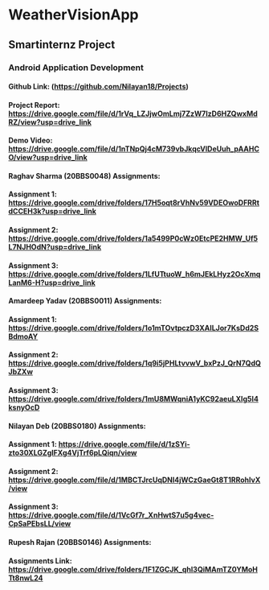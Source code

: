 # WeatherVisionApp
## Smartinternz Project
### Android Application Development


#### Github Link: (https://github.com/Nilayan18/Projects)
#### Project Report: https://drive.google.com/file/d/1rVq_LZJjwOmLmj7ZzW7IzD6HZQwxMdRZ/view?usp=drive_link
#### Demo Video: https://drive.google.com/file/d/1nTNpQj4cM739vbJkqcVlDeUuh_pAAHCO/view?usp=drive_link

#### Raghav Sharma (20BBS0048) Assignments:
#### Assignment 1: https://drive.google.com/drive/folders/17H5oqt8rVhNv59VDEOwoDFRRtdCCEH3k?usp=drive_link 
#### Assignment 2: https://drive.google.com/drive/folders/1a5499P0cWz0EtcPE2HMW_Uf5L7NJHOdN?usp=drive_link
#### Assignment 3: https://drive.google.com/drive/folders/1LfUTtuoW_h6mJEkLHyz2OcXmqLanM6-H?usp=drive_link

#### Amardeep Yadav (20BBS0011) Assignments:
#### Assignment 1: https://drive.google.com/drive/folders/1o1mTOvtpczD3XAILJor7KsDd2SBdmoAY
#### Assignment 2: https://drive.google.com/drive/folders/1q9i5jPHLtvvwV_bxPzJ_QrN7QdQJbZXw
#### Assignment 3: https://drive.google.com/drive/folders/1mU8MWqniA1yKC92aeuLXlg5I4ksnyOcD

#### Nilayan Deb (20BBS0180) Assignments:
#### Assignment 1: https://drive.google.com/file/d/1zSYi-zto30XLGZglFXg4VjTrf6pLQiqn/view
#### Assignment 2: https://drive.google.com/file/d/1MBCTJrcUqDNl4jWCzGaeGt8T1RRohIvX/view
#### Assignment 3: https://drive.google.com/file/d/1VcGf7r_XnHwtS7u5g4vec-CpSaPEbsLL/view

#### Rupesh Rajan (20BBS0146) Assignments:
#### Assignments Link: https://drive.google.com/drive/folders/1F1ZGCJK_qhl3QiMAmTZ0YMoHTt8nwL24
